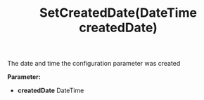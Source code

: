 ﻿---
uid: crmscript_ref_NSAudienceConfigParameter_SetCreatedDate
title: SetCreatedDate(DateTime createdDate)
intellisense: NSAudienceConfigParameter.SetCreatedDate
keywords: NSAudienceConfigParameter, GetCreatedDate
so.topic: reference
---

The date and time the configuration parameter was created

**Parameter:** 
 - **createdDate** DateTime

